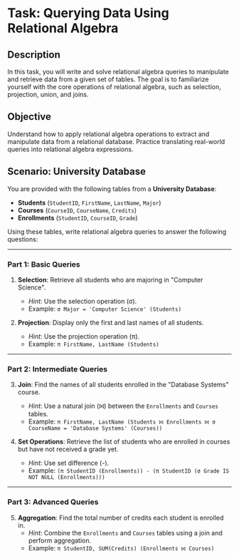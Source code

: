 # Task: Querying Data Using Relational Algebra

## Description
In this task, you will write and solve relational algebra queries to manipulate and retrieve data from a given set of tables. The goal is to familiarize yourself with the core operations of relational algebra, such as selection, projection, union, and joins.

## Objective
Understand how to apply relational algebra operations to extract and manipulate data from a relational database. Practice translating real-world queries into relational algebra expressions.

## Scenario: University Database
You are provided with the following tables from a **University Database**:

- **Students** (`StudentID`, `FirstName`, `LastName`, `Major`)
- **Courses** (`CourseID`, `CourseName`, `Credits`)
- **Enrollments** (`StudentID`, `CourseID`, `Grade`)

Using these tables, write relational algebra queries to answer the following questions:

---

### Part 1: Basic Queries
1. **Selection**: Retrieve all students who are majoring in "Computer Science".
   - *Hint*: Use the selection operation (σ).
   - Example: `σ Major = 'Computer Science' (Students)`

2. **Projection**: Display only the first and last names of all students.
   - *Hint*: Use the projection operation (π).
   - Example: `π FirstName, LastName (Students)`

---

### Part 2: Intermediate Queries
3. **Join**: Find the names of all students enrolled in the "Database Systems" course.
   - *Hint*: Use a natural join (⨝) between the `Enrollments` and `Courses` tables.
   - Example: `π FirstName, LastName (Students ⨝ Enrollments ⨝ σ CourseName = 'Database Systems' (Courses))`

4. **Set Operations**: Retrieve the list of students who are enrolled in courses but have not received a grade yet.
   - *Hint*: Use set difference (-).
   - Example: `(π StudentID (Enrollments)) - (π StudentID (σ Grade IS NOT NULL (Enrollments)))`

---

### Part 3: Advanced Queries
5. **Aggregation**: Find the total number of credits each student is enrolled in.
   - *Hint*: Combine the `Enrollments` and `Courses` tables using a join and perform aggregation.
   - Example: `π StudentID, SUM(Credits) (Enrollments ⨝ Courses)`

